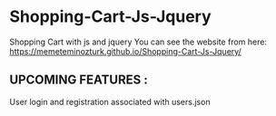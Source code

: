 # Shopping-Cart-Js-Jquery
Shopping Cart  with js and jquery 
You can see the website from here: https://memeteminozturk.github.io/Shopping-Cart-Js-Jquery/

UPCOMING FEATURES :
------------------
User login and registration associated with users.json

